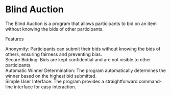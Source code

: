 # Blind Auction

The Blind Auction is a program that allows participants to bid on an item without knowing the bids of other participants.   

Features  

Anonymity: Participants can submit their bids without knowing the bids of others, ensuring fairness and preventing bias.  
Secure Bidding: Bids are kept confidential and are not visible to other participants.  
Automatic Winner Determination: The program automatically determines the winner based on the highest bid submitted.  
Simple User Interface: The program provides a straightforward command-line interface for easy interaction.  
